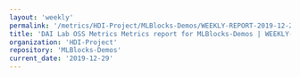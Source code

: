 ```yaml
---
layout: 'weekly'
permalink: '/metrics/HDI-Project/MLBlocks-Demos/WEEKLY-REPORT-2019-12-29'
title: 'DAI Lab OSS Metrics Metrics report for MLBlocks-Demos | WEEKLY-REPORT-2019-12-29'
organization: 'HDI-Project'
repository: 'MLBlocks-Demos'
current_date: '2019-12-29'
---
```

